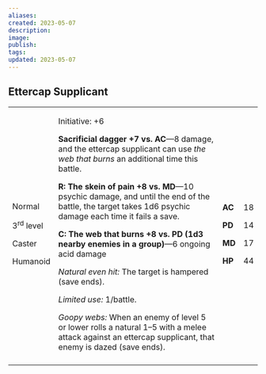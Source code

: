 ```yaml
---
aliases: 
created: 2023-05-07
description: 
image: 
publish: 
tags: 
updated: 2023-05-07
---
```


## Ettercap Supplicant

<table>
<colgroup>
<col style="width: 16%" />
<col style="width: 72%" />
<col style="width: 5%" />
<col style="width: 5%" />
</colgroup>
<tbody>
<tr class="odd">
<td><p>Normal</p>
<p>3<sup>rd</sup> level</p>
<p>Caster</p>
<p>Humanoid</p></td>
<td><p>Initiative: +6</p>
<p><strong>Sacrificial dagger +7 vs. AC</strong>—8 damage, and the
ettercap supplicant can use <em>the web that burns</em> an additional
time this battle.</p>
<p><strong>R: The skein of pain +8 vs. MD</strong>—10 psychic damage,
and until the end of the battle, the target takes 1d6 psychic damage
each time it fails a save.</p>
<p><strong>C: The web that burns +8 vs. PD (1d3 nearby enemies in a
group)</strong>—6 ongoing acid damage</p>
<p><em>Natural even hit:</em> The target is hampered (save ends).</p>
<p><em>Limited use:</em> 1/battle.</p>
<p><em>Goopy webs:</em> When an enemy of level 5 or lower rolls a
natural 1–5 with a melee attack against an ettercap supplicant, that
enemy is dazed (save ends).</p></td>
<td><p><strong>AC</strong></p>
<p><strong>PD</strong></p>
<p><strong>MD</strong></p>
<p><strong>HP</strong></p></td>
<td><p>18</p>
<p>14</p>
<p>17</p>
<p>44</p></td>
</tr>
<tr class="even">
<td></td>
<td></td>
<td></td>
<td></td>
</tr>
</tbody>
</table>

